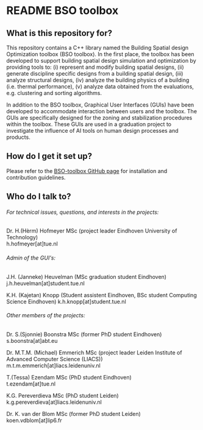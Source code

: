 # README BSO toolbox

## What is this repository for?

This repository contains a C++ library named the Building Spatial design Optimization toolbox (BSO toolbox). In the first place, the toolbox has been developed to support building spatial design simulation and optimization by providing tools to: (i) represent and modify building spatial designs, (ii) generate discipline specific designs from a building spatial design, (iii) analyze structural designs, (iv) analyze the building physics of a building (i.e. thermal performance), (v) analyze data obtained from the evaluations, e.g. clustering and sorting algorithms.

In addition to the BSO toolbox, Graphical User Interfaces (GUIs) have been developed to accommodate interaction between users and the toolbox. The GUIs are specifically designed for the zoning and stabilization procedures within the toolbox. These GUIs are used in a graduation project to investigate the influence of AI tools on human design processes and products.

## How do I get it set up? ###
Please refer to the [BSO-toolbox GitHub page](https://github.com/TUe-excellent-buildings/BSO-toolbox) for installation and contribution guidelines.

## Who do I talk to? ###

###### For technical issues, questions, and interests in the projects:  
Dr. H.(Hèrm) Hofmeyer MSc (project leader Eindhoven University of Technology)  
h.hofmeyer[at]tue.nl  

###### Admin of the GUI's:
J.H. (Janneke) Heuvelman (MSc graduation student Eindhoven)   
j.h.heuvelman[at]student.tue.nl 

K.H. (Kajetan) Knopp (Student assistent Eindhoven, BSc student Computing Science Eindhoven)
k.h.knopp[at]student.tue.nl

###### Other members of the projects:  
Dr. S.(Sjonnie) Boonstra MSc (former PhD student Eindhoven)  
s.boonstra[at]abt.eu

Dr. M.T.M. (Michael) Emmerich MSc (project leader Leiden Institute of Advanced Computer Science (LIACS))  
m.t.m.emmerich[at]liacs.leidenuniv.nl  

T.(Tessa) Ezendam MSc (PhD student Eindhoven)  
t.ezendam[at]tue.nl  

K.G. Pereverdieva MSc (PhD student Leiden)  
k.g.pereverdieva[at]liacs.leidenuniv.nl  

Dr. K. van der Blom MSc (former PhD student Leiden)  
koen.vdblom[at]lip6.fr

